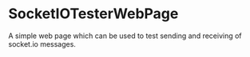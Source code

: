 SocketIOTesterWebPage
=====================

A simple web page which can be used to test sending and receiving of socket.io messages.
